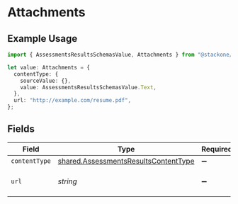 # Attachments

## Example Usage

```typescript
import { AssessmentsResultsSchemasValue, Attachments } from "@stackone/stackone-client-ts/sdk/models/shared";

let value: Attachments = {
  contentType: {
    sourceValue: {},
    value: AssessmentsResultsSchemasValue.Text,
  },
  url: "http://example.com/resume.pdf",
};
```

## Fields

| Field                                                                                               | Type                                                                                                | Required                                                                                            | Description                                                                                         | Example                                                                                             |
| --------------------------------------------------------------------------------------------------- | --------------------------------------------------------------------------------------------------- | --------------------------------------------------------------------------------------------------- | --------------------------------------------------------------------------------------------------- | --------------------------------------------------------------------------------------------------- |
| `contentType`                                                                                       | [shared.AssessmentsResultsContentType](../../../sdk/models/shared/assessmentsresultscontenttype.md) | :heavy_minus_sign:                                                                                  | N/A                                                                                                 |                                                                                                     |
| `url`                                                                                               | *string*                                                                                            | :heavy_minus_sign:                                                                                  | The URL of the attachment.                                                                          | http://example.com/resume.pdf                                                                       |